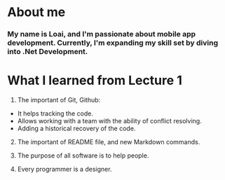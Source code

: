 # About me

### My name is Loai, and I'm passionate about mobile app development. Currently, I'm expanding my skill set by diving into .Net Development.

# What I learned from Lecture 1

1. The important of Git, Github:
* It helps tracking the code.
* Allows working with a team with the ability of conflict resolving.
* Adding a historical recovery of the code.

2. The important of README file, and new Markdown commands.

3. The purpose of all software is to help people.

4. Every programmer is a designer.